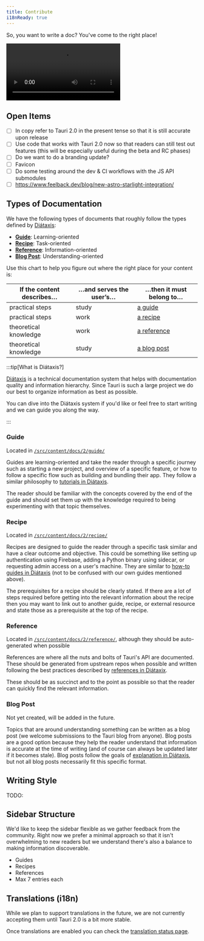 ```yaml
---
title: Contribute
i18nReady: true
---
```


So, you want to write a doc? You've come to the right place!

![Join us gif](https://media.giphy.com/media/3ohhwznAY9PN08m0H6/giphy.mp4)

## Open Items

- [ ] In copy refer to Tauri 2.0 in the present tense so that it is still accurate upon release
- [ ] Use code that works with Tauri 2.0 now so that readers can still test out features (this will be especially useful during the beta and RC phases)
- [ ] Do we want to do a branding update?
- [ ] Favicon
- [ ] Do some testing around the dev & CI workflows with the JS API submodules
- [ ] https://www.feelback.dev/blog/new-astro-starlight-integration/

## Types of Documentation

We have the following types of documents that roughly follow the types defined by [Diátaxis](https://diataxis.fr/index.html):

- **[Guide](#guide)**: Learning-oriented
- **[Recipe](#recipe)**: Task-oriented
- **[Reference](#recipe)**: Information-oriented
- **[Blog Post](#blog-post)**: Understanding-oriented

Use this chart to help you figure out where the right place for your content is:

| If the content describes… | …and serves the user’s… | …then it must belong to…  |
| ------------------------- | ----------------------- | ------------------------- |
| practical steps           | study                   | [a guide](#guide)         |
| practical steps           | work                    | [a recipe](#recipe)       |
| theoretical knowledge     | work                    | [a reference](#reference) |
| theoretical knowledge     | study                   | [a blog post](#blog-post) |

:::tip[What is Diátaxis?]

[Diátaxis](https://diataxis.fr/index.html#) is a technical documentation system that helps with documentation quality and information hierarchy. Since Tauri is such a large project we do our best to organize information as best as possible.

You can dive into the Diátaxis system if you'd like or feel free to start writing and we can guide you along the way.

:::

### Guide

Located in [`/src/content/docs/2/guide/`](https://github.com/tauri-apps/tauri-docs/tree/starlight/src/content/docs/2/guide)

Guides are learning-oriented and take the reader through a specific journey such as starting a new project, and overview of a specific feature, or how to follow a specific flow such as building and bundling their app. They follow a similar philosophy to [tutorials in Diátaxis](https://diataxis.fr/tutorials.html).

The reader should be familiar with the concepts covered by the end of the guide and should set them up with the knowledge required to being experimenting with that topic themselves.

### Recipe

Located in [`/src/content/docs/2/recipe/`](https://github.com/tauri-apps/tauri-docs/tree/starlight/src/content/docs/2/recipe)

Recipes are designed to guide the reader through a specific task similar and have a clear outcome and objective. This could be something like setting up authentication using Firebase, adding a Python binary using sidecar, or requesting admin access on a user's machine. They are similar to [how-to guides in Diátaxis](https://diataxis.fr/how-to-guides.html) (not to be confused with our own guides mentioned above).

The prerequisites for a recipe should be clearly stated. If there are a lot of steps required before getting into the relevant information about the recipe then you may want to link out to another guide, recipe, or external resource and state those as a prerequisite at the top of the recipe.

### Reference

Located in [`/src/content/docs/2/reference/`](https://github.com/tauri-apps/tauri-docs/tree/starlight/src/content/docs/2/reference), although they should be auto-generated when possible

References are where all the nuts and bolts of Tauri's API are documented. These should be generated from upstream repos when possible and written following the best practices described by [references in Diátaxix](https://diataxis.fr/reference.html).

These should be as succinct and to the point as possible so that the reader can quickly find the relevant information.

### Blog Post

Not yet created, will be added in the future.

Topics that are around understanding something can be written as a blog post (we welcome submissions to the Tauri blog from anyone). Blog posts are a good option because they help the reader understand that information is accurate at the time of writing (and of course can always be updated later if it becomes stale). Blog posts follow the goals of [explanation in Diátaxis](https://diataxis.fr/explanation.html), but not all blog posts necessarily fit this specific format.

## Writing Style

TODO:

## Sidebar Structure

We'd like to keep the sidebar flexible as we gather feedback from the community. Right now we prefer a minimal approach so that it isn't overwhelming to new readers but we understand there's also a balance to making information discoverable.

- Guides
- Recipes
- References
- Max 7 entries each

## Translations (i18n)

While we plan to support translations in the future, we are not currently accepting them until Tauri 2.0 is a bit more stable.

Once translations are enabled you can check the [translation status page](/translation-status).
